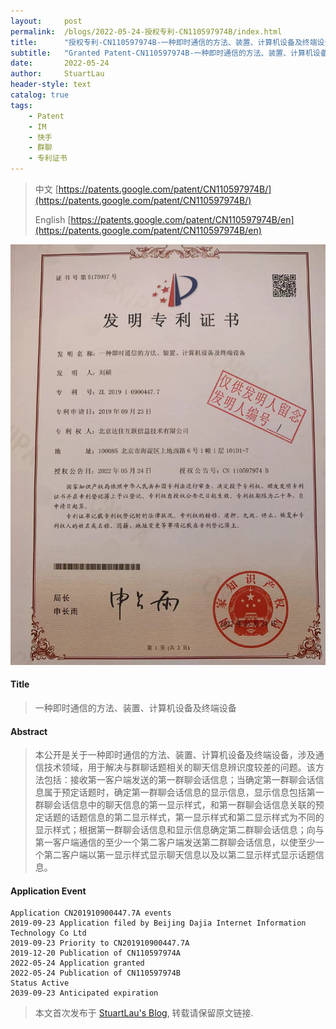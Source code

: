 ```yaml
---
layout:     post
permalink:  /blogs/2022-05-24-授权专利-CN110597974B/index.html
title:      "授权专利-CN110597974B-一种即时通信的方法、装置、计算机设备及终端设备"
subtitle:   "Granted Patent-CN110597974B-一种即时通信的方法、装置、计算机设备及终端设备"
date:       2022-05-24
author:     StuartLau
header-style: text
catalog: true
tags:
    - Patent
    - IM
    - 快手
    - 群聊
    - 专利证书
---
```

> 中文 [https://patents.google.com/patent/CN110597974B/](https://patents.google.com/patent/CN110597974B/)
>
> English [https://patents.google.com/patent/CN110597974B/en](https://patents.google.com/patent/CN110597974B/en)

![patent](/images/in-post/patent/CN110597974B.jpg)
#### Title
> 一种即时通信的方法、装置、计算机设备及终端设备








#### Abstract
> 本公开是关于一种即时通信的方法、装置、计算机设备及终端设备，涉及通信技术领域，用于解决与群聊话题相关的聊天信息辨识度较差的问题。该方法包括：接收第一客户端发送的第一群聊会话信息；当确定第一群聊会话信息属于预定话题时，确定第一群聊会话信息的显示信息，显示信息包括第一群聊会话信息中的聊天信息的第一显示样式，和第一群聊会话信息关联的预定话题的话题信息的第二显示样式，第一显示样式和第二显示样式为不同的显示样式；根据第一群聊会话信息和显示信息确定第二群聊会话信息；向与第一客户端通信的至少一个第二客户端发送第二群聊会话信息，以使至少一个第二客户端以第一显示样式显示聊天信息以及以第二显示样式显示话题信息。








#### Application Event
```
Application CN201910900447.7A events 
2019-09-23 Application filed by Beijing Dajia Internet Information Technology Co Ltd
2019-09-23 Priority to CN201910900447.7A
2019-12-20 Publication of CN110597974A
2022-05-24 Application granted
2022-05-24 Publication of CN110597974B
Status Active
2039-09-23 Anticipated expiration
```
> 本文首次发布于 [StuartLau's Blog](https://stuartlau.github.io), 
转载请保留原文链接.
